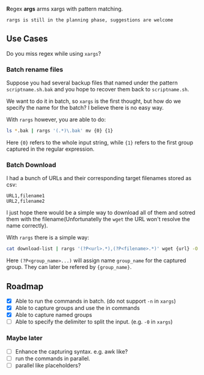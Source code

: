 **R**egex **args** arms xargs with pattern matching.

```
rargs is still in the planning phase, suggestions are welcome
```

## Use Cases

Do you miss regex while using `xargs`?

### Batch rename files

Suppose you had several backup files that named under the pattern
`scriptname.sh.bak` and you hope to recover them back to `scriptname.sh`.

We want to do it in batch, so `xargs` is the first thought, but how do we
specify the name for the batch? I believe there is no easy way.

With `rargs` however, you are able to do:

```sh
ls *.bak | rargs '(.*)\.bak' mv {0} {1}
```

Here `{0}` refers to the whole input string, while `{1}` refers to the first
group captured in the regular expression.

### Batch Download

I had a bunch of URLs and their corresponding target filenames stored as csv:

```
URL1,filename1
URL2,filename2
```

I just hope there would be a simple way to download all of them and sotred
them with the filename(Unfortunatelly the `wget` the URL won't resolve the
name correctly).

With `rargs` there is a simple way:

```sh
cat download-list | rargs '(?P<url>.*),(?P<filename>.*)' wget {url} -O {filename}
```

Here `(?P<group_name>...)` will assign name `group_name` for the captured
group. They can later be refered by `{group_name}`.

## Roadmap

- [X] Able to run the commands in batch. (do not support `-n` in `xargs`)
- [x] Able to capture groups and use the in commands
- [x] Able to capture named groups
- [ ] Able to specify the delimiter to split the input. (e.g. `-0` in `xargs`)

### Maybe later

- [ ] Enhance the capturing syntax. e.g. awk like?
- [ ] run the commands in parallel.
- [ ] parallel like placeholders?
